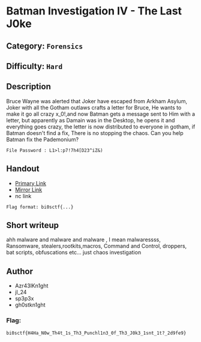 # Batman Investigation IV - The Last J0ke
## Category: `Forensics`
## Difficulty: `Hard`

## Description
Bruce Wayne was alerted that Joker have escaped from Arkham Asylum, Joker with all the Gotham outlaws crafts a letter for Bruce, He wants to make it go all crazy x_0!,and now Batman gets a message sent to Him with a letter, but apparently as Damain was in the Desktop, he opens it and everything goes crazy, the letter is now distributed to everyone in gotham, if Batman doesn't find a fix, There is no stopping the chaos. Can you help Batman fix the Pademonium? 


`File Password : L1>l:p7!7h4[D23^iZ&)`

## Handout
+ [Primary Link](https://www.dropbox.com/scl/fi/rrru18br1a1c8nk4hownm/challf1le.zip?rlkey=x3kxgmhlmkhrfrrojiop43qd8&dl=0)
+ [Mirror Link](https://amritauniv-my.sharepoint.com/:u:/g/personal/inctfj_am_amrita_edu/EZdCwdTgK79No909OKYpHfEB1G_bTJYV007oWg8_FbdK3A?e=cO6E9R)
+ nc link


`Flag format: bi0sctf{...}`

## Short writeup

ahh malware and malware and malware , I mean malwaressss, Ransomware, stealers,rootkits,macros, Command and Control, droppers, bat scripts, obfuscations etc... just chaos investigation


## Author
- Azr43lKn1ght
- jl_24
- sp3p3x
- gh0stkn1ght

### Flag: 
`bi0sctf{H4Ha_N0w_Th4t_1s_Th3_Punchl1n3_0f_Th3_J0k3_1snt_1t?_2d9fe9}`
